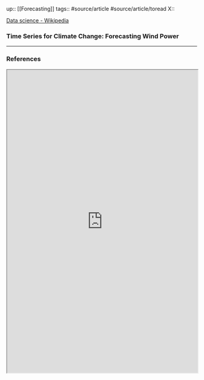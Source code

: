 up:: [[Forecasting]]
tags:: #source/article #source/article/toread
X:: 

[Data science - Wikipedia](https://en.wikipedia.org/wiki/Data_science)

### Time Series for Climate Change: Forecasting Wind Power



---
### References

<iframe width=100% height=800vh src="https://ws.bluemail.info/ws/TH6uw09vyB"></iframe>
